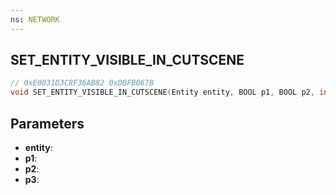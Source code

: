 ```yaml
---
ns: NETWORK
---
```

## SET_ENTITY_VISIBLE_IN_CUTSCENE

```c
// 0xE0031D3C8F36AB82 0xDBFB067B
void SET_ENTITY_VISIBLE_IN_CUTSCENE(Entity entity, BOOL p1, BOOL p2, int p3);
```

## Parameters
* **entity**:
* **p1**:
* **p2**:
* **p3**:
